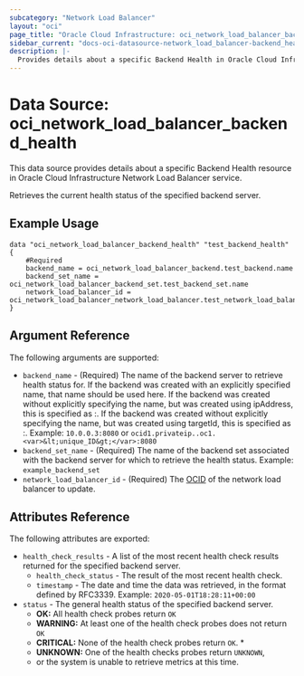 ```yaml
---
subcategory: "Network Load Balancer"
layout: "oci"
page_title: "Oracle Cloud Infrastructure: oci_network_load_balancer_backend_health"
sidebar_current: "docs-oci-datasource-network_load_balancer-backend_health"
description: |-
  Provides details about a specific Backend Health in Oracle Cloud Infrastructure Network Load Balancer service
---
```


# Data Source: oci_network_load_balancer_backend_health
This data source provides details about a specific Backend Health resource in Oracle Cloud Infrastructure Network Load Balancer service.

Retrieves the current health status of the specified backend server.

## Example Usage

```hcl
data "oci_network_load_balancer_backend_health" "test_backend_health" {
	#Required
	backend_name = oci_network_load_balancer_backend.test_backend.name
	backend_set_name = oci_network_load_balancer_backend_set.test_backend_set.name
	network_load_balancer_id = oci_network_load_balancer_network_load_balancer.test_network_load_balancer.id
}
```

## Argument Reference

The following arguments are supported:

* `backend_name` - (Required) The name of the backend server to retrieve health status for. If the backend was created with an explicitly specified name, that name should be used here. If the backend was created without explicitly specifying the name, but was created using ipAddress, this is specified as <ipAddress>:<port>. If the backend was created without explicitly specifying the name, but was created using targetId, this is specified as <targetId>:<port>.  Example: `10.0.0.3:8080` or `ocid1.privateip..oc1.<var>&lt;unique_ID&gt;</var>:8080` 
* `backend_set_name` - (Required) The name of the backend set associated with the backend server for which to retrieve the health status.  Example: `example_backend_set` 
* `network_load_balancer_id` - (Required) The [OCID](https://docs.cloud.oracle.com/iaas/Content/General/Concepts/identifiers.htm) of the network load balancer to update.


## Attributes Reference

The following attributes are exported:

* `health_check_results` - A list of the most recent health check results returned for the specified backend server. 
	* `health_check_status` - The result of the most recent health check. 
	* `timestamp` - The date and time the data was retrieved, in the format defined by RFC3339.  Example: `2020-05-01T18:28:11+00:00` 
* `status` - The general health status of the specified backend server.
	*   **OK:**  All health check probes return `OK`
	*   **WARNING:** At least one of the health check probes does not return `OK`
	*   **CRITICAL:** None of the health check probes return `OK`. *
	*   **UNKNOWN:** One of the health checks probes return `UNKNOWN`,
	*   or the system is unable to retrieve metrics at this time. 

